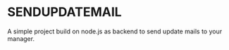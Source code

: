 SENDUPDATEMAIL
==============

A simple project build on node.js as backend to send update mails to your manager.
